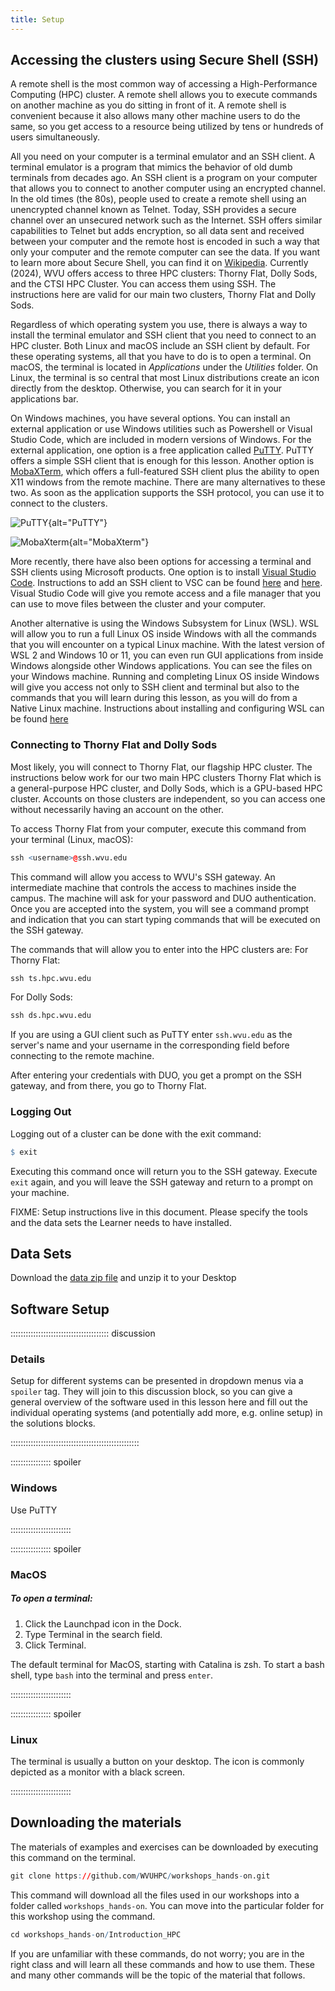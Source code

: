 ```yaml
---
title: Setup
---
```


## Accessing the clusters using Secure Shell (SSH)

A remote shell is the most common way of accessing a High-Performance Computing (HPC) cluster.
A remote shell allows you to execute commands on another machine as you do sitting in front of it. A remote shell is convenient because it also allows many other machine users to do the same, so you get access to a resource being utilized by tens or hundreds of users simultaneously.

All you need on your computer is a terminal emulator and an SSH client.
A terminal emulator is a program that mimics the behavior of old dumb terminals from decades ago. An SSH client is a program on your computer that allows you to connect to another computer using an encrypted channel. In the old times (the 80s), people used to create a remote shell using an unencrypted channel known as Telnet. Today, SSH provides a secure channel over an unsecured network such as the Internet. SSH offers similar capabilities to Telnet but adds encryption, so all data sent and received between your computer and the remote host is encoded in such a way that only your computer and the remote computer can see the data. If you want to learn more about Secure Shell, you can find it on [Wikipedia](https://en.wikipedia.org/wiki/Secure_Shell). Currently (2024), WVU offers access to three HPC clusters: Thorny Flat, Dolly Sods, and the CTSI HPC Cluster. You can access them using SSH. The instructions here are valid for our main two clusters, Thorny Flat and Dolly Sods.

Regardless of which operating system you use, there is always a way to install the terminal emulator and SSH client that you need to connect to an HPC cluster.
Both Linux and macOS include an SSH client by default. For these operating systems, all that you have to do is to open a terminal. On macOS, the terminal is located in *Applications* under the *Utilities* folder. On Linux, the terminal is so central that most Linux distributions create an icon directly from the desktop. Otherwise, you can search for it in your applications bar.

On Windows machines, you have several options. You can install an external application or use Windows utilities such as Powershell or Visual Studio Code, which are included in modern versions of Windows. For the external application, one option is a free application called [PuTTY](https://www.putty.org). PuTTY offers a simple SSH client that is enough for this lesson. Another option is [MobaXTerm](https://mobaxterm.mobatek.net), which offers a full-featured SSH client plus the ability to open X11 windows from the remote machine. There are many alternatives to these two. As soon as the application supports the SSH protocol, you can use it to connect to the clusters.

![PuTTY](fig/PuTTY.png){alt="PuTTY"}

![MobaXterm](fig/MobaXterm.png){alt="MobaXterm"}

More recently, there have also been options for accessing a terminal and SSH clients using Microsoft products. One option is to install [Visual Studio Code](https://code.visualstudio.com).
Instructions to add an SSH client to VSC can be found [here](https://code.visualstudio.com/docs/remote/ssh) and [here](https://code.visualstudio.com/learn/develop-cloud/ssh-lab-machines). Visual Studio Code will give you remote access and a file manager that you can use to move files between the cluster and your computer.

Another alternative is using the Windows Subsystem for Linux (WSL). WSL will allow you to run a full Linux OS inside Windows with all the commands that you will encounter on a typical Linux machine. With the latest version of WSL 2 and Windows 10 or 11, you can even run GUI applications from inside Windows alongside other Windows applications. You can see the files on your Windows machine. Running and completing Linux OS inside Windows will give you access not only to SSH client and terminal but also to the commands that you will learn during this lesson, as you will do from a Native Linux machine. Instructions about installing and configuring WSL can be found [here](https://docs.microsoft.com/en-us/windows/wsl/)

### Connecting to Thorny Flat and Dolly Sods

Most likely, you will connect to Thorny Flat, our flagship HPC cluster. The instructions below work for our two main HPC clusters Thorny Flat which is a general-purpose HPC cluster, and Dolly Sods, which is a GPU-based HPC cluster. Accounts on those clusters are independent, so you can access one without necessarily having an account on the other.

To access Thorny Flat from your computer, execute this command from your terminal (Linux, macOS):

```r
ssh <username>@ssh.wvu.edu
```


This command will allow you access to WVU's SSH gateway. An intermediate machine that controls the access to machines inside the campus. The machine will ask for your password and DUO authentication. Once you are accepted into the system, you will see a command prompt and indication that you can start typing commands that will be executed on the SSH gateway.

The commands that will allow you to enter into the HPC clusters are:
For Thorny Flat:

```r
ssh ts.hpc.wvu.edu
```

For Dolly Sods:

```r
ssh ds.hpc.wvu.edu
```


If you are using a GUI client such as PuTTY enter ``ssh.wvu.edu`` as the server's name and your username in the corresponding field before connecting to the remote machine.


After entering your credentials with DUO, you get a prompt on the SSH gateway, and from there, you go to Thorny Flat.


### Logging Out

Logging out of a cluster can be done with the exit command:

```r
$ exit
```

Executing this command once will return you to the SSH gateway. Execute `exit` again, and you will leave the SSH gateway and return to a prompt on your machine.


FIXME: Setup instructions live in this document. Please specify the tools and
the data sets the Learner needs to have installed.

## Data Sets

<!--
FIXME: place any data you want learners to use in `episodes/data` and then use
       a relative link ( [data zip file](data/lesson-data.zip) ) to provide a
       link to it, replacing the example.com link.
-->
Download the [data zip file](https://example.com/FIXME) and unzip it to your Desktop

## Software Setup

::::::::::::::::::::::::::::::::::::::: discussion

### Details

Setup for different systems can be presented in dropdown menus via a `spoiler`
tag. They will join to this discussion block, so you can give a general overview
of the software used in this lesson here and fill out the individual operating
systems (and potentially add more, e.g. online setup) in the solutions blocks.

:::::::::::::::::::::::::::::::::::::::::::::::::::

:::::::::::::::: spoiler

### Windows

Use PuTTY

::::::::::::::::::::::::

:::::::::::::::: spoiler

### MacOS

 <h5>To open a terminal:</h5>
    <ol>
    <li>Click the Launchpad icon in the Dock.</li>
    <li>Type Terminal in the search field.</li>
    <li>Click Terminal.</li>
    </ol>
    The default terminal for MacOS, starting with Catalina is zsh. To start a bash shell, type <code>bash</code> into the terminal and press <code>enter</code>.
    </p>

::::::::::::::::::::::::


:::::::::::::::: spoiler

### Linux

The terminal is usually a button on your desktop.
The icon is commonly depicted as a monitor with a black screen.

::::::::::::::::::::::::

## Downloading the materials

The materials of examples and exercises can be downloaded by executing this command on the terminal.

```r
git clone https://github.com/WVUHPC/workshops_hands-on.git
```

This command will download all the files used in our workshops into a folder called
`workshops_hands-on`. You can move into the particular folder for this workshop using the command.

```r
cd workshops_hands-on/Introduction_HPC
```

If you are unfamiliar with these commands, do not worry; you are in the right class and will learn all these commands and how to use them.
These and many other commands will be the topic of the material that follows.

